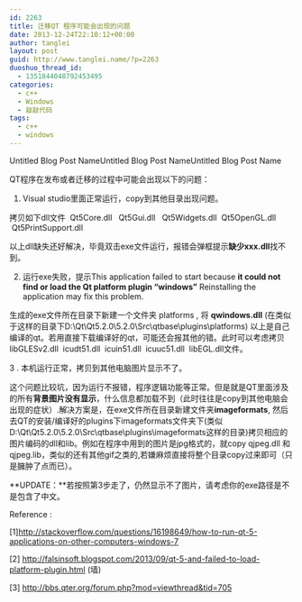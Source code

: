 ```yaml
---
id: 2263
title: 迁移QT 程序可能会出现的问题
date: 2013-12-24T22:10:12+00:00
author: tanglei
layout: post
guid: http://www.tanglei.name/?p=2263
duoshuo_thread_id:
  - 1351844048792453495
categories:
  - c++
  - Windows
  - 敲敲代码
tags:
  - c++
  - windows
---
```

Untitled Blog Post NameUntitled Blog Post NameUntitled Blog Post Name

QT程序在发布或者迁移的过程中可能会出现以下的问题：

1. Visual studio里面正常运行，copy到其他目录出现问题。

拷贝如下dll文件  Qt5Core.dll   Qt5Gui.dll   Qt5Widgets.dll  Qt5OpenGL.dll  Qt5PrintSupport.dll

以上dll缺失还好解决，毕竟双击exe文件运行，报错会弹框提示**缺少xxx.dll**找不到。

2. 运行exe失败，提示This application failed to start because **it could not find or load the Qt platform plugin &#8220;windows&#8221;** Reinstalling the application may fix this problem.

生成的exe文件所在目录下新建一个文件夹 platforms , 将 **qwindows.dll** (在类似于这样的目录下D:\Qt\Qt5.2.0\5.2.0\Src\qtbase\plugins\platforms) 以上是自己编译的qt。若用直接下载编译好的qt，可能还会报其他的错。此时可以考虑拷贝libGLESv2.dll  icudt51.dll  icuin51.dll  icuuc51.dll  libEGL.dll文件。

3 . 本机运行正常，拷贝到其他电脑图片显示不了。

这个问题比较坑，因为运行不报错，程序逻辑功能等正常。但是就是QT里面涉及的所有**背景图片没有显示**，什么信息都加载不到（此时往往是copy到其他电脑会出现的症状）.解决方案是，在exe文件所在目录新建文件夹**imageformats**, 然后去QT的安装/编译好的plugins下imageformats文件夹下(类似D:\Qt\Qt5.2.0\5.2.0\Src\qtbase\plugins\imageformats这样的目录)拷贝相应的图片编码的dll和lib。例如在程序中用到的图片是jpg格式的，就copy qjpeg.dll 和qjpeg.lib，类似的还有其他gif之类的,若嫌麻烦直接将整个目录copy过来即可（只是臃肿了点而已）。

**UPDATE：**若按照第3步走了，仍然显示不了图片，请考虑你的exe路径是不是包含了中文。

Reference :

[1]http://stackoverflow.com/questions/16198649/how-to-run-qt-5-applications-on-other-computers-windows-7

[2] http://falsinsoft.blogspot.com/2013/09/qt-5-and-failed-to-load-platform-plugin.html (墙)

[3] http://bbs.qter.org/forum.php?mod=viewthread&tid=705
